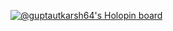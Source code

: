 
[![@guptautkarsh64's Holopin board](https://holopin.me/guptautkarsh64)](https://holopin.io/@guptautkarsh64)

<!---
guptautkarsh64/guptautkarsh64 is a ✨ special ✨ repository because its `README.md` (this file) appears on your GitHub profile.
You can click the Preview link to take a look at your changes.
--->
